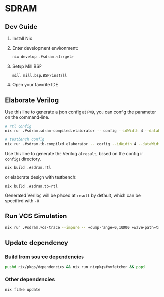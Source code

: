 # SDRAM

## Dev Guide

1. Install Nix
2. Enter development environment:

    ```bash
    nix develop .#sdram.<target>
    ```

3. Setup Mill BSP

    ```bash
    mill mill.bsp.BSP/install
    ```

4. Open your favorite IDE

## Elaborate Verilog

Use this line to generate a json config at `PWD`, you can config the parameter on the command-line.

```bash
# rtl config
nix run .#sdram.sdram-compiled.elaborator -- config --idWidth 4 --dataWidth 32 --addrWidth 32 --csWidth 4

# testbench config
nix run .#sdram.tb-compiled.elaborator -- config --idWidth 4 --dataWidth 32 --addrWidth 32 --csWidth 4 --useAsyncReset false --initFunctionName cosim_init --dumpFunctionName dump_wave --clockFlipTick 1 --resetFlipTick 100 --timeout 10000
```

Use this line to generate the Verilog at `result`, based on the config in `configs` directory.

```bash
nix build .#sdram.rtl
```

or elaborate design with testbench:

```bash
nix build .#sdram.tb-rtl
```

Generated Verilog will be placed at `result` by default, which can be specified with `-O`

## Run VCS Simulation

```bash
nix run .#sdram.vcs-trace --impure -- +dump-range=0,10000 +wave-path=trace +fsdb+sva_success
```

## Update dependency

### Build from source dependencies

```bash
pushd nix/pkgs/dependencies && nix run nixpkgs#nvfetcher && popd
```

### Other dependencies

```bash
nix flake update
```

